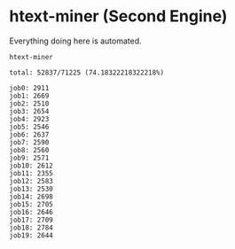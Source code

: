 # htext-miner (Second Engine)

Everything doing here is automated.

```
htext-miner

total: 52837/71225 (74.18322218322218%)

job0: 2911
job1: 2669
job2: 2510
job3: 2654
job4: 2923
job5: 2546
job6: 2637
job7: 2590
job8: 2560
job9: 2571
job10: 2612
job11: 2355
job12: 2583
job13: 2530
job14: 2698
job15: 2705
job16: 2646
job17: 2709
job18: 2784
job19: 2644
```